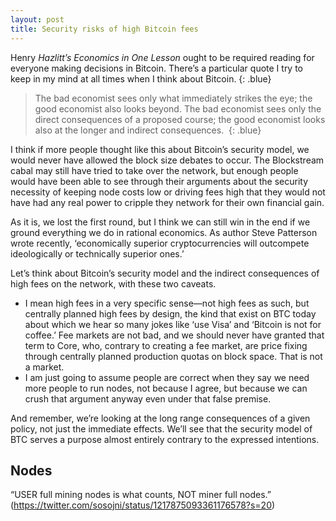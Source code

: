 ```yaml
---
layout: post
title: Security risks of high Bitcoin fees
---
```


Henry *Hazlitt’s Economics in One Lesson* ought to be required reading for everyone making decisions in Bitcoin. There’s a particular quote I try to keep in my mind at all times when I think about Bitcoin. {: .blue}

> The bad economist sees only what immediately strikes the eye; the good economist also looks beyond. The bad economist sees only the direct consequences of a proposed course; the good economist looks also at the longer and indirect consequences. 
{: .blue}

I think if more people thought like this about Bitcoin’s security model, we would never have allowed the block size debates to occur. The Blockstream cabal may still have tried to take over the network, but enough people would have been able to see through their arguments about the security necessity of keeping node costs low or driving fees high that they would not have had any real power to cripple they network for their own financial gain.

As it is, we lost the first round, but I think we can still win in the end if we ground everything we do in rational economics. As author Steve Patterson wrote recently, ‘economically superior cryptocurrencies will outcompete ideologically or technically superior ones.’

Let’s think about Bitcoin’s security model and the indirect consequences of high fees on the network, with these two caveats.

- I mean high fees in a very specific sense—not high fees as such, but centrally planned high fees by design, the kind that exist on BTC today about which we hear so many jokes like ‘use Visa’ and ‘Bitcoin is not for coffee.’ Fee markets are not bad, and we should never have granted that term to Core, who, contrary to creating a fee market, are price fixing through centrally planned production quotas on block space. That is not a market. 
- I am just going to assume people are correct when they say we need more people to run nodes, not because I agree, but because we can crush that argument anyway even under that false premise.

And remember, we’re looking at the long range consequences of a given policy, not just the immediate effects. We’ll see that the security model of BTC serves a purpose almost entirely contrary to the expressed intentions.

## Nodes

“USER full mining nodes is what counts, NOT miner full nodes.” (https://twitter.com/sosojni/status/1217875093361176578?s=20)
